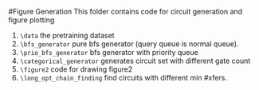 #Figure Generation
This folder contains code for circuit generation and figure plotting

1. `\data` the pretraining dataset
2. `\bfs_generator` pure bfs generator (query queue is normal queue).
3. `\prio_bfs_generator` bfs generator with priority queue
4. `\categorical_generator` generates circuit set with different gate count
5. `\figure2` code for drawing figure2
6. `\long_opt_chain_finding` find circuits with different min #xfers.
